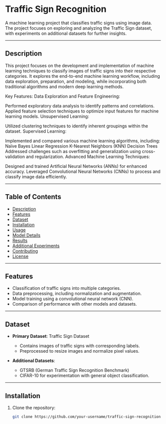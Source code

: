 # Traffic Sign Recognition

A machine learning project that classifies traffic signs using image data. The project focuses on exploring and analyzing the Traffic Sign dataset, with experiments on additional datasets for further insights.

---

## Description

This project focuses on the development and implementation of machine learning techniques to classify images of traffic signs into their respective categories. It explores the end-to-end machine learning workflow, including data exploration, preparation, and modeling, while incorporating both traditional algorithms and modern deep learning methods.

Key Features:
Data Exploration and Feature Engineering:

Performed exploratory data analysis to identify patterns and correlations.
Applied feature selection techniques to optimize input features for machine learning models.
Unsupervised Learning:

Utilized clustering techniques to identify inherent groupings within the dataset.
Supervised Learning:

Implemented and compared various machine learning algorithms, including:
Naïve Bayes
Linear Regression
K-Nearest Neighbors (KNN)
Decision Trees
Addressed challenges such as overfitting and generalization using cross-validation and regularization.
Advanced Machine Learning Techniques:

Designed and trained Artificial Neural Networks (ANNs) for enhanced accuracy.
Leveraged Convolutional Neural Networks (CNNs) to process and classify image data efficiently.

---

## Table of Contents

- [Description](#description)
- [Features](#features)
- [Dataset](#dataset)
- [Installation](#installation)
- [Usage](#usage)
- [Model Details](#model-details)
- [Results](#results)
- [Additional Experiments](#additional-experiments)
- [Contributing](#contributing)
- [License](#license)

---

## Features

- Classification of traffic signs into multiple categories.
- Data preprocessing, including normalization and augmentation.
- Model training using a convolutional neural network (CNN).
- Comparison of performance with other models and datasets.

---

## Dataset

- **Primary Dataset**: Traffic Sign Dataset
  - Contains images of traffic signs with corresponding labels.
  - Preprocessed to resize images and normalize pixel values.
  
- **Additional Datasets**:
  - GTSRB (German Traffic Sign Recognition Benchmark)
  - CIFAR-10 for experimentation with general object classification.

---

## Installation

1. Clone the repository:
   ```bash
   git clone https://github.com/your-username/traffic-sign-recognition.git
